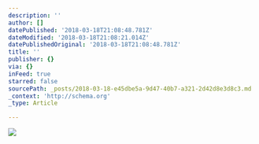 ```yaml
---
description: ''
author: []
datePublished: '2018-03-18T21:08:48.781Z'
dateModified: '2018-03-18T21:08:21.014Z'
datePublishedOriginal: '2018-03-18T21:08:48.781Z'
title: ''
publisher: {}
via: {}
inFeed: true
starred: false
sourcePath: _posts/2018-03-18-e45dbe5a-9d47-40b7-a321-2d42d8e3d8c3.md
_context: 'http://schema.org'
_type: Article

---
```

![](https://the-grid-user-content.s3-us-west-2.amazonaws.com/5c8d128d-2c50-4f4e-b6e3-c085d26debd0.jpg)